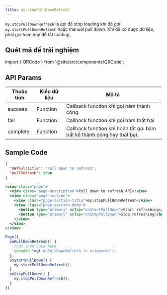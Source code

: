 ```yaml
---
title: my.stopPullDownRefresh
---
```


`my.stopPullDownRefresh` là api để stop loading khi đã gọi `my.startPullDownRefresh` hoặc manual pull down. Khi đã có được dữ liệu, phải gọi hàm này để tắt loading.

## Quét mã để trải nghiệm

import { QRCode } from '@site/src/components/QRCode';

<QRCode page="pages/api/pull-refresh/index" />


## API Params

| Thuộc tính | Kiểu dữ liệu | Mô tả                                                 |
| ---------- | ------------ | ----------------------------------------------------- |
| success    | Function     | Callback function khi gọi hàm thành công. |
| fail       | Function     | Callback function khi gọi hàm thất bại.    |
| complete   | Function     | Callback function khi hoàn tất gọi hàm bất kể thành công hay thất bại.             |


## Sample Code

```json title=index.json
{
  "defaultTitle": "Pull down to refresh",
  "pullRefresh": true
}
```

```xml title=index.txml
<view class="page">
  <view class="page-description">Pull down to refresh API</view>
  <view class="page-section">
    <view class="page-section-title">my.stopPullDownRefresh</view>
    <view class="page-section-demo">
      <button type="primary" onTap="onStartPullDown">Start refreshing</button>
      <button type="primary" onTap="onStopPullDown">Stop refreshing</button>
    </view>
  </view>
</view>
```

```js title=index.js
Page({
  onPullDownRefresh() {
    //do load data here
    console.log('onPullDownRefresh is triggered');
  },
  onStartPullDown() {
    my.startPullDownRefresh();
  }
  onStopPullDown() {
    my.stopPullDownRefresh();
  }
})
```


